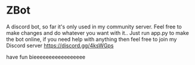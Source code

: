 # ZBot
A discord bot, so far it's only used in my community server. Feel free to make changes and do whatever you want with it..
Just run app.py to make the bot online, if you need help with anything then feel free to join my Discord server https://discord.gg/4ksWGps





have fun bieeeeeeeeeeeeeeeee
